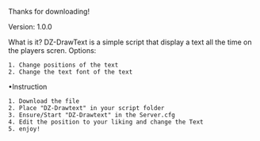 Thanks for downloading!

Version: 1.0.0

What is it? DZ-DrawText is a simple script that display a text all the time on the players scren. 
Options:
```
1. Change positions of the text
2. Change the text font of the text
```

•Instruction 
```
1. Download the file
2. Place "DZ-Drawtext" in your script folder
3. Ensure/Start "DZ-Drawtext" in the Server.cfg
4. Edit the position to your liking and change the Text
5. enjoy!
```